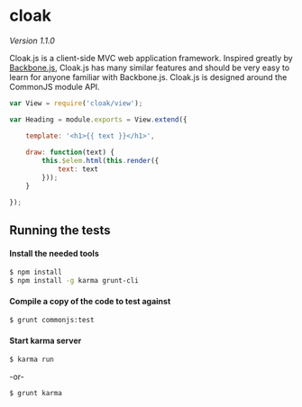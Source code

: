
# cloak

_Version 1.1.0_

Cloak.js is a client-side MVC web application framework. Inspired greatly by [Backbone.js](http://backbonejs.org/), Cloak.js has many similar features and should be very easy to learn for anyone familiar with Backbone.js. Cloak.js is designed around the CommonJS module API.

```javascript
var View = require('cloak/view');

var Heading = module.exports = View.extend({

	template: '<h1>{{ text }}</h1>',
	
	draw: function(text) {
		this.$elem.html(this.render({
			text: text
		}));
	}

});
```



## Running the tests

#### Install the needed tools

```bash
$ npm install
$ npm install -g karma grunt-cli
```

#### Compile a copy of the code to test against

```bash
$ grunt commonjs:test
```

#### Start karma server

```bash
$ karma run
```

 -or-

```bash
$ grunt karma
```
